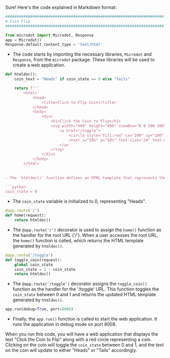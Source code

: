 Sure! Here's the code explained in Markdown format:

```python
######################################################################
# Coin Flip
######################################################################

from microdot import Microdot, Response
app = Microdot()
Response.default_content_type = 'text/html'
```

- The code starts by importing the necessary libraries, `Microdot` and `Response`, from the `microdot` package. These libraries will be used to create a web application.

```python
def htmldoc():
    coin_text = "Heads" if coin_state == 0 else "Tails"

    return f'''
        <html>
            <head>
                <title>Click to Flip Coin</title>
            </head>
            <body>
                <div>
                    <h1>Click the Coin to Flip</h1>
                    <svg width="400" height="400" viewBox="0 0 200 200">
                        <a href="/toggle">
                            <circle style="fill:red" cx="100" cy="100" r="90"/>
                            <text x="50%" y="50%" font-size="24" text-anchor="middle" dy=".3em">{coin_text}</text>
                        </a>
                    </svg>
                </div>
            </body>
        </html>
        ```
        
- The `htmldoc()` function defines an HTML template that represents the web page. It includes a heading, a clickable coin image, and a text displaying either "Heads" or "Tails" based on the `coin_state` variable.

```python
coin_state = 0
```

- The `coin_state` variable is initialized to 0, representing "Heads".

```python
@app.route('/')
def home(request):
    return htmldoc()
```

- The `@app.route('/')` decorator is used to assign the `home()` function as the handler for the root URL ('/'). When a user accesses the root URL, the `home()` function is called, which returns the HTML template generated by `htmldoc()`.

```python
@app.route('/toggle')
def toggle_coin(request):
    global coin_state
    coin_state = 1 - coin_state
    return htmldoc()
```

- The `@app.route('/toggle')` decorator assigns the `toggle_coin()` function as the handler for the '/toggle' URL. This function toggles the `coin_state` between 0 and 1 and returns the updated HTML template generated by `htmldoc()`.

```python
app.run(debug=True, port=8008)
```

- Finally, the `app.run()` function is called to start the web application. It runs the application in debug mode on port 8008.

When you run this code, you will have a web application that displays the text "Click the Coin to Flip" along with a red circle representing a coin. Clicking on the coin will toggle the `coin_state` between 0 and 1, and the text on the coin will update to either "Heads" or "Tails" accordingly.
